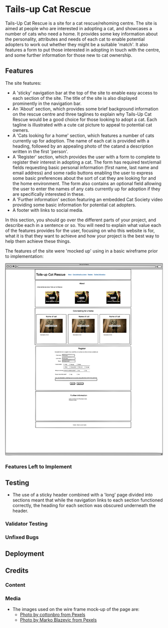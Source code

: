 # Tails-up Cat Rescue

Tails-Up Cat Rescue is a site for a cat rescue/rehoming centre. The site is aimed at people who are interested in adopting a cat, and showcases a number of cats who need a home. It provides some key information about the personality, attributes and needs of each cat to enable potential adopters to work out whether they might be a suitable 'match'. It also features a form to put those interested in adopting in touch with the centre, and some further information for those new to cat ownership.

## Features 

The site features:

- A 'sticky' navigation bar at the top of the site to enable easy access to each section of the site. The title of the site is also displayed prominently in the navigation bar.
- An 'About' section, which provides some brief background information on the rescue centre and three taglines to explain why Tails-Up Cat Rescue would be a good choice for those looking to adopt a cat. Each tagline is illustrated with a cute cat picture to appeal to potential cat owners.
- A 'Cats looking for a home' section, which features a number of cats currently up for adoption. The name of each cat is provided with a heading, followed by an appealing photo of the catand a description written in the first 'person'.
- A 'Register' section, which provides the user with a form to complete to register their interest in adopting a cat. The form has required text/email fields requesting basic personal information (first name, last name and email address) and some radio buttons enabling the user to express some basic preferences about the sort of cat they are looking for and the home environment. The form also contains an optional field allowing the user to enter the names of any cats currently up for adoption if they are specifically interested in these.
- A 'Further information' section featuring an embedded Cat Society video providing some basic information for potential cat adopters.
- A footer with links to social media.

In this section, you should go over the different parts of your project, and describe each in a sentence or so. You will need to explain what value each of the features provides for the user, focusing on who this website is for, what it is that they want to achieve and how your project is the best way to help them achieve these things.

The features of the site were 'mocked up' using in a basic wireframe prior to implementation:

![Tails-Up wireframe](read-me_media/tails_up_wireframe_small.png)




### Features Left to Implement


## Testing 

- The use of a sticky header combined with a 'long' page divided into sections meant that while the navigation links to each section functioned correctly, the heading for each section was obscured underneath the header.

### Validator Testing 

### Unfixed Bugs

## Deployment

## Credits 

### Content 


### Media

- The images used on the wire frame mock-up of the page are:
  - [Photo by cottonbro from Pexels](https://www.pexels.com/photo/black-cat-on-green-chair-6853506/
)
  -   [Photo by Marko Blazevic from Pexels](https://www.pexels.com/photo/cute-gray-kitten-standing-on-a-wooden-flooring-774731/)



